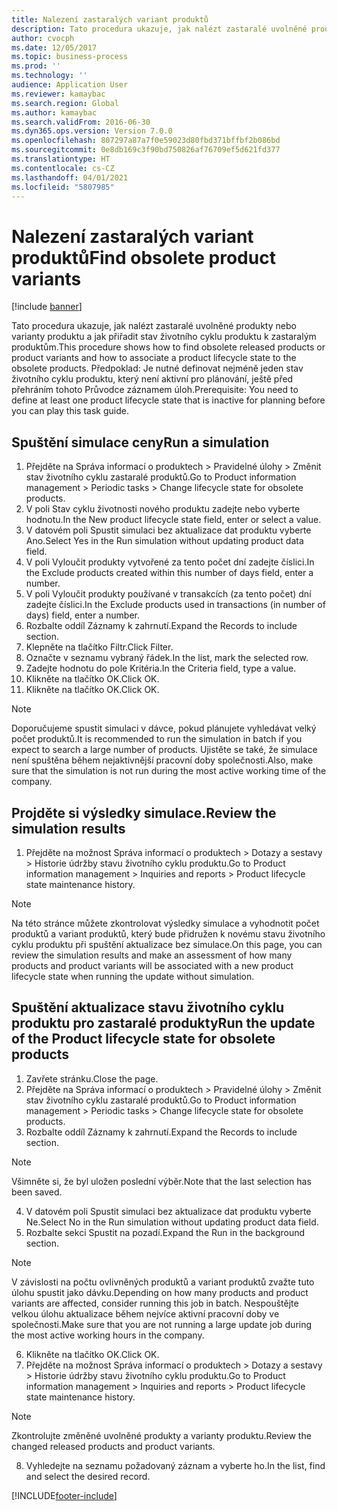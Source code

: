 ```yaml
---
title: Nalezení zastaralých variant produktů
description: Tato procedura ukazuje, jak nalézt zastaralé uvolněné produkty nebo varianty produktu a jak přiřadit stav životního cyklu produktu k zastaralým produktům.
author: cvocph
ms.date: 12/05/2017
ms.topic: business-process
ms.prod: ''
ms.technology: ''
audience: Application User
ms.reviewer: kamaybac
ms.search.region: Global
ms.author: kamaybac
ms.search.validFrom: 2016-06-30
ms.dyn365.ops.version: Version 7.0.0
ms.openlocfilehash: 807297a87a7f0e59023d80fbd371bffbf2b086bd
ms.sourcegitcommit: 0e8db169c3f90bd750826af76709ef5d621fd377
ms.translationtype: HT
ms.contentlocale: cs-CZ
ms.lasthandoff: 04/01/2021
ms.locfileid: "5807985"
---
```

# <a name="find-obsolete-product-variants"></a><span data-ttu-id="ae68c-103">Nalezení zastaralých variant produktů</span><span class="sxs-lookup"><span data-stu-id="ae68c-103">Find obsolete product variants</span></span> 

[!include [banner](../../includes/banner.md)]

<span data-ttu-id="ae68c-104">Tato procedura ukazuje, jak nalézt zastaralé uvolněné produkty nebo varianty produktu a jak přiřadit stav životního cyklu produktu k zastaralým produktům.</span><span class="sxs-lookup"><span data-stu-id="ae68c-104">This procedure shows how to find obsolete released products or product variants and how to associate a product lifecycle state to the obsolete products.</span></span> <span data-ttu-id="ae68c-105">Předpoklad: Je nutné definovat nejméně jeden stav životního cyklu produktu, který není aktivní pro plánování, ještě před přehráním tohoto Průvodce záznamem úloh.</span><span class="sxs-lookup"><span data-stu-id="ae68c-105">Prerequisite: You need to define at least one product lifecycle state that is inactive for planning before you can play this task guide.</span></span>


## <a name="run-a-simulation"></a><span data-ttu-id="ae68c-106">Spuštění simulace ceny</span><span class="sxs-lookup"><span data-stu-id="ae68c-106">Run a simulation</span></span>
1. <span data-ttu-id="ae68c-107">Přejděte na Správa informací o produktech > Pravidelné úlohy > Změnit stav životního cyklu zastaralé produktů.</span><span class="sxs-lookup"><span data-stu-id="ae68c-107">Go to Product information management > Periodic tasks > Change lifecycle state for obsolete products.</span></span>
2. <span data-ttu-id="ae68c-108">V poli Stav cyklu životnosti nového produktu zadejte nebo vyberte hodnotu.</span><span class="sxs-lookup"><span data-stu-id="ae68c-108">In the New product lifecycle state field, enter or select a value.</span></span>
3. <span data-ttu-id="ae68c-109">V datovém poli Spustit simulaci bez aktualizace dat produktu vyberte Ano.</span><span class="sxs-lookup"><span data-stu-id="ae68c-109">Select Yes in the Run simulation without updating product data field.</span></span>
4. <span data-ttu-id="ae68c-110">V poli Vyloučit produkty vytvořené za tento počet dní zadejte číslici.</span><span class="sxs-lookup"><span data-stu-id="ae68c-110">In the Exclude products created within this number of days field, enter a number.</span></span>
5. <span data-ttu-id="ae68c-111">V poli Vyloučit produkty používané v transakcích (za tento počet) dní zadejte číslici.</span><span class="sxs-lookup"><span data-stu-id="ae68c-111">In the Exclude products used in transactions (in number of days) field, enter a number.</span></span>
6. <span data-ttu-id="ae68c-112">Rozbalte oddíl Záznamy k zahrnutí.</span><span class="sxs-lookup"><span data-stu-id="ae68c-112">Expand the Records to include section.</span></span>
7. <span data-ttu-id="ae68c-113">Klepněte na tlačítko Filtr.</span><span class="sxs-lookup"><span data-stu-id="ae68c-113">Click Filter.</span></span>
8. <span data-ttu-id="ae68c-114">Označte v seznamu vybraný řádek.</span><span class="sxs-lookup"><span data-stu-id="ae68c-114">In the list, mark the selected row.</span></span>
9. <span data-ttu-id="ae68c-115">Zadejte hodnotu do pole Kritéria.</span><span class="sxs-lookup"><span data-stu-id="ae68c-115">In the Criteria field, type a value.</span></span>
10. <span data-ttu-id="ae68c-116">Klikněte na tlačítko OK.</span><span class="sxs-lookup"><span data-stu-id="ae68c-116">Click OK.</span></span>
11. <span data-ttu-id="ae68c-117">Klikněte na tlačítko OK.</span><span class="sxs-lookup"><span data-stu-id="ae68c-117">Click OK.</span></span>

> [!NOTE]
> <span data-ttu-id="ae68c-118">Doporučujeme spustit simulaci v dávce, pokud plánujete vyhledávat velký počet produktů.</span><span class="sxs-lookup"><span data-stu-id="ae68c-118">It is recommended to run the simulation in batch if you expect to search a large number of products.</span></span> <span data-ttu-id="ae68c-119">Ujistěte se také, že simulace není spuštěna během nejaktivnější pracovní doby společnosti.</span><span class="sxs-lookup"><span data-stu-id="ae68c-119">Also, make sure that the simulation is not run during the most active working time of the company.</span></span>  

## <a name="review-the-simulation-results"></a><span data-ttu-id="ae68c-120">Projděte si výsledky simulace.</span><span class="sxs-lookup"><span data-stu-id="ae68c-120">Review the simulation results</span></span>
1. <span data-ttu-id="ae68c-121">Přejděte na možnost Správa informací o produktech > Dotazy a sestavy > Historie údržby stavu životního cyklu produktu.</span><span class="sxs-lookup"><span data-stu-id="ae68c-121">Go to Product information management > Inquiries and reports > Product lifecycle state maintenance history.</span></span>
   
> [!NOTE]
> <span data-ttu-id="ae68c-122">Na této stránce můžete zkontrolovat výsledky simulace a vyhodnotit počet produktů a variant produktů, který bude přidružen k novému stavu životního cyklu produktu při spuštění aktualizace bez simulace.</span><span class="sxs-lookup"><span data-stu-id="ae68c-122">On this page, you can review the simulation results and make an assessment of how many products and product variants will be associated with a new product lifecycle state when running the update without simulation.</span></span>  

## <a name="run-the-update-of-the-product-lifecycle-state-for-obsolete-products"></a><span data-ttu-id="ae68c-123">Spuštění aktualizace stavu životního cyklu produktu pro zastaralé produkty</span><span class="sxs-lookup"><span data-stu-id="ae68c-123">Run the update of the Product lifecycle state for obsolete products</span></span>
1. <span data-ttu-id="ae68c-124">Zavřete stránku.</span><span class="sxs-lookup"><span data-stu-id="ae68c-124">Close the page.</span></span>
2. <span data-ttu-id="ae68c-125">Přejděte na Správa informací o produktech > Pravidelné úlohy > Změnit stav životního cyklu zastaralé produktů.</span><span class="sxs-lookup"><span data-stu-id="ae68c-125">Go to Product information management > Periodic tasks > Change lifecycle state for obsolete products.</span></span>
3. <span data-ttu-id="ae68c-126">Rozbalte oddíl Záznamy k zahrnutí.</span><span class="sxs-lookup"><span data-stu-id="ae68c-126">Expand the Records to include section.</span></span>

> [!NOTE]
> <span data-ttu-id="ae68c-127">Všimněte si, že byl uložen poslední výběr.</span><span class="sxs-lookup"><span data-stu-id="ae68c-127">Note that the last selection has been saved.</span></span>  

4. <span data-ttu-id="ae68c-128">V datovém poli Spustit simulaci bez aktualizace dat produktu vyberte Ne.</span><span class="sxs-lookup"><span data-stu-id="ae68c-128">Select No in the Run simulation without updating product data field.</span></span>
5. <span data-ttu-id="ae68c-129">Rozbalte sekci Spustit na pozadí.</span><span class="sxs-lookup"><span data-stu-id="ae68c-129">Expand the Run in the background section.</span></span>

> [!NOTE]
> <span data-ttu-id="ae68c-130">V závislosti na počtu ovlivněných produktů a variant produktů zvažte tuto úlohu spustit jako dávku.</span><span class="sxs-lookup"><span data-stu-id="ae68c-130">Depending on how many products and product variants are affected, consider running this job in batch.</span></span> <span data-ttu-id="ae68c-131">Nespouštějte velkou úlohu aktualizace během nejvíce aktivní pracovní doby ve společnosti.</span><span class="sxs-lookup"><span data-stu-id="ae68c-131">Make sure that you are not running a large update job during the most active working hours in the company.</span></span>  

6. <span data-ttu-id="ae68c-132">Klikněte na tlačítko OK.</span><span class="sxs-lookup"><span data-stu-id="ae68c-132">Click OK.</span></span>
7. <span data-ttu-id="ae68c-133">Přejděte na možnost Správa informací o produktech > Dotazy a sestavy > Historie údržby stavu životního cyklu produktu.</span><span class="sxs-lookup"><span data-stu-id="ae68c-133">Go to Product information management > Inquiries and reports > Product lifecycle state maintenance history.</span></span>

> [!NOTE]
> <span data-ttu-id="ae68c-134">Zkontrolujte změněné uvolněné produkty a varianty produktu.</span><span class="sxs-lookup"><span data-stu-id="ae68c-134">Review the changed released products and product variants.</span></span>  

8. <span data-ttu-id="ae68c-135">Vyhledejte na seznamu požadovaný záznam a vyberte ho.</span><span class="sxs-lookup"><span data-stu-id="ae68c-135">In the list, find and select the desired record.</span></span>



[!INCLUDE[footer-include](../../../includes/footer-banner.md)]